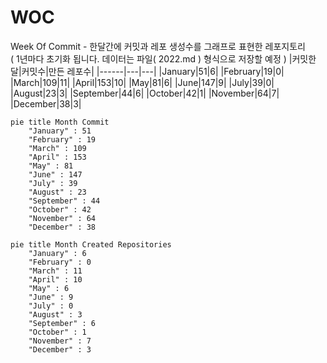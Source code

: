 # WOC
Week Of Commit - 한달간에 커밋과 레포 생성수를 그래프로 표현한 레포지토리<br />
( 1년마다 초기화 됩니다. 데이터는 파일( 2022.md ) 형식으로 저장할 예정 )
|커밋한 달|커밋수|만든 레포수|
|------|---|---|
|January|51|6|
|February|19|0|
|March|109|11|
|April|153|10|
|May|81|6|
|June|147|9|
|July|39|0|
|August|23|3|
|September|44|6|
|October|42|1|
|November|64|7|
|December|38|3|
```mermaid
pie title Month Commit
    "January" : 51
    "February" : 19
    "March" : 109
    "April" : 153
    "May" : 81
    "June" : 147
    "July" : 39
    "August" : 23
    "September" : 44
    "October" : 42
    "November" : 64
    "December" : 38
```
```mermaid
pie title Month Created Repositories
    "January" : 6
    "February" : 0
    "March" : 11
    "April" : 10
    "May" : 6
    "June" : 9
    "July" : 0
    "August" : 3
    "September" : 6
    "October" : 1
    "November" : 7
    "December" : 3
```
